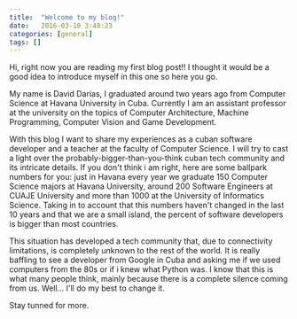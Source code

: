 ```yaml
---
title:  "Welcome to my blog!"
date:   2016-03-10 3:48:23
categories: [general]
tags: []
---
```


Hi, right now you are reading my first blog post!! I thought it would be a good idea to introduce myself in this one so here you go.

My name is David Darias, I graduated around two years ago from Computer Science at Havana University in Cuba. Currently I am an assistant professor at the university on the topics of Computer Architecture, Machine Programming, Computer Vision and Game Development.

With this blog I want to share my experiences as a cuban software developer and a teacher at the faculty of Computer Science. I will try to cast a light over the probably-bigger-than-you-think cuban tech community and its intricate details. If you don't think i am right, here are some ballpark numbers for you: just in Havana every year we graduate 150 Computer Science majors at Havana University, around 200 Software Engineers at CUAJE University and more than 1000 at the University of Informatics Science. Taking in to account that this numbers haven't changed in the last 10 years and that we are a small island, the percent of software developers is bigger than most countries.

This situation has developed a tech community that, due to connectivity limitations, is completely unknown to the rest of the world. It is really baffling to see a developer from Google in Cuba and asking me if we used computers from the 80s or if i knew what Python was. I know that this is what many people think, mainly because there is a complete silence coming from us. Well... I'll do my best to change it.

Stay tunned for more.

